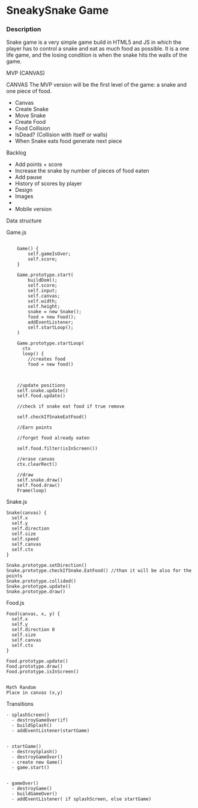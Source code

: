 
# SneakySnake Game

### Description
Snake game is a very simple game build in HTML5 and JS in which
the player has to control a snake and eat as much food as possible.
It is a one life game, and the losing condition is when the snake hits the walls of the game.

MVP (CANVAS)

CANVAS The MVP version will be the first level of the game:
a snake and one piece of food. 
- Canvas
- Create Snake
- Move Snake
- Create Food
- Food Collision
- IsDead? (Collision with itself or walls)
- When Snake eats food generate next piece

Backlog

- Add points + score
- Increase the snake by number of pieces of food eaten
- Add pause
- History of scores by player
- Design
- Images
- 
- Mobile version

Data structure

Game.js

```

    Game() {
        self.gameIsOver;
        self.score;
    }

    Game.prototype.start(
        buildDom();
        self.score;
        self.input;
        self.canvas;
        self.width;
        self.height;
        snake = new Snake();
        food = new Food();
        addEventListener;
        self.startLoop();
    )

    Game.prototype.startLoop(
      ctx
      loop() {
        //creates food
        food = new food()
        
        

    //update positions
    self.snake.update()
    self.food.update()
    
    //check if snake eat food if true remove

    self.checkIfSnakeEatFood()
    
    //Earn points
    
    //forget food already eaten

    self.food.filter(isInScreen())
    
    //erase canvas
    ctx.clearRect()
    
    //draw
    self.snake.draw()
    self.food.draw()
    Frame(loop)
   ```
   

 Snake.js
 
    Snake(canvas) {
      self.x
      self.y
      self.direction
      self.size
      self.speed
      self.canvas
      self.ctx
    }

    Snake.prototype.setDirection()
    Snake.prototype.checkIfSnake.EatFood() //than it will be also for the points
    Snake.prototype.collided()
    Snake.prototype.update()
    Snake.prototype.draw()
    
Food.js

    Food(canvas, x, y) {
      self.x
      self.y
      self.direction 0
      self.size
      self.canvas
      self.ctx
    }

    Food.prototype.update()
    Food.prototype.draw()
    Food.prototype.isInScreen()


    Math Random
    Place in canvas (x,y)

Transitions

    - splashScreen()
      - destroyGameOver(if)
      - buildSplash()
      - addEventListener(startGame)


    - startGame()
      - destroySplash()
      - destroyGameOver()
      - create new Game()
      - game.start()


    - gameOver()
      - destroyGame()
      - buildGameOver()
      - addEventListener( if splashScreen, else startGame)

